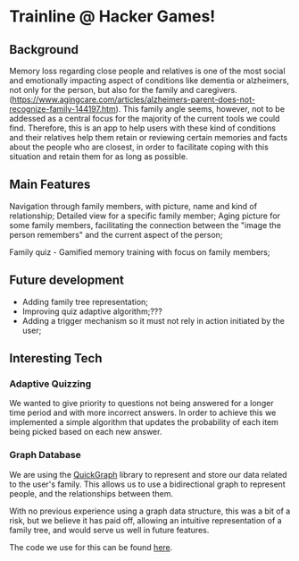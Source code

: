 # Trainline @ Hacker Games!

## Background

Memory loss regarding close people and relatives is one of the most social and emotionally impacting aspect of conditions like dementia or alzheimers, not only for the person, but also for the family and caregivers.(https://www.agingcare.com/articles/alzheimers-parent-does-not-recognize-family-144197.htm). This family angle seems, however, not to be addessed as a central focus for the majority of the current tools we could find.
Therefore, this is an app to help users with these kind of conditions and their relatives help them retain or reviewing certain memories and facts about the people who are closest, in order to facilitate coping with this situation and retain them for as long as possible.

## Main Features
Navigation through family members, with picture, name and kind of relationship;
Detailed view for a specific family member;
Aging picture for some family members, facilitating the connection between the "image the person remembers" and the current aspect of the person;

Family quiz - Gamified memory training with focus on family members;



## Future development
- Adding family tree representation;
- Improving quiz adaptive algorithm;???
- Adding a trigger mechanism so it must not rely in action initiated by the user;


## Interesting Tech

### Adaptive Quizzing

We wanted to give priority to questions not being answered for a longer time period and with more incorrect answers.
In order to achieve this we implemented a simple algorithm that updates the probability of each item being picked based on each new answer.


### Graph Database

We are using the [QuickGraph](http://quickgraph.codeplex.com/) library to represent and store our data related to the user's family. This allows us to use a bidirectional graph to represent people, and the relationships between them.

With no previous experience using a graph data structure, this was a bit of a risk, but we believe it has paid off, allowing an intuitive representation of a family tree, and would serve us well in future features.

The code we use for this can be found [here](/hacker-games-trainline/src/hacker-games-trainline/Data/Persons.cs).

